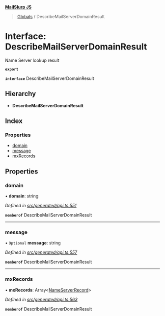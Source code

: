 **[MailSlurp JS](../README.md)**

> [Globals](../README.md) / DescribeMailServerDomainResult

# Interface: DescribeMailServerDomainResult

Name Server lookup result

**`export`** 

**`interface`** DescribeMailServerDomainResult

## Hierarchy

* **DescribeMailServerDomainResult**

## Index

### Properties

* [domain](describemailserverdomainresult.md#domain)
* [message](describemailserverdomainresult.md#message)
* [mxRecords](describemailserverdomainresult.md#mxrecords)

## Properties

### domain

•  **domain**: string

*Defined in [src/generated/api.ts:551](https://github.com/mailslurp/mailslurp-client/blob/c6aef6d/src/generated/api.ts#L551)*

**`memberof`** DescribeMailServerDomainResult

___

### message

• `Optional` **message**: string

*Defined in [src/generated/api.ts:557](https://github.com/mailslurp/mailslurp-client/blob/c6aef6d/src/generated/api.ts#L557)*

**`memberof`** DescribeMailServerDomainResult

___

### mxRecords

•  **mxRecords**: Array\<[NameServerRecord](nameserverrecord.md)>

*Defined in [src/generated/api.ts:563](https://github.com/mailslurp/mailslurp-client/blob/c6aef6d/src/generated/api.ts#L563)*

**`memberof`** DescribeMailServerDomainResult
